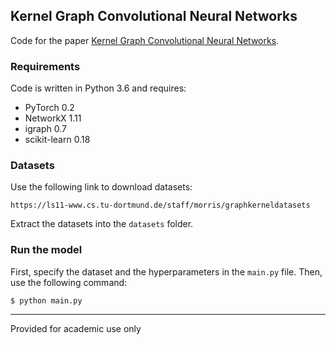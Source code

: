 ## Kernel Graph Convolutional Neural Networks
Code for the paper [Kernel Graph Convolutional Neural Networks](https://arxiv.org/pdf/1710.10689.pdf).

### Requirements
Code is written in Python 3.6 and requires:
* PyTorch 0.2
* NetworkX 1.11
* igraph 0.7
* scikit-learn 0.18

### Datasets
Use the following link to download datasets: 
```
https://ls11-www.cs.tu-dortmund.de/staff/morris/graphkerneldatasets
```
Extract the datasets into the `datasets` folder.

### Run the model
First, specify the dataset and the hyperparameters in the `main.py` file. Then, use the following command:

```
$ python main.py
```

---

Provided for academic use only
